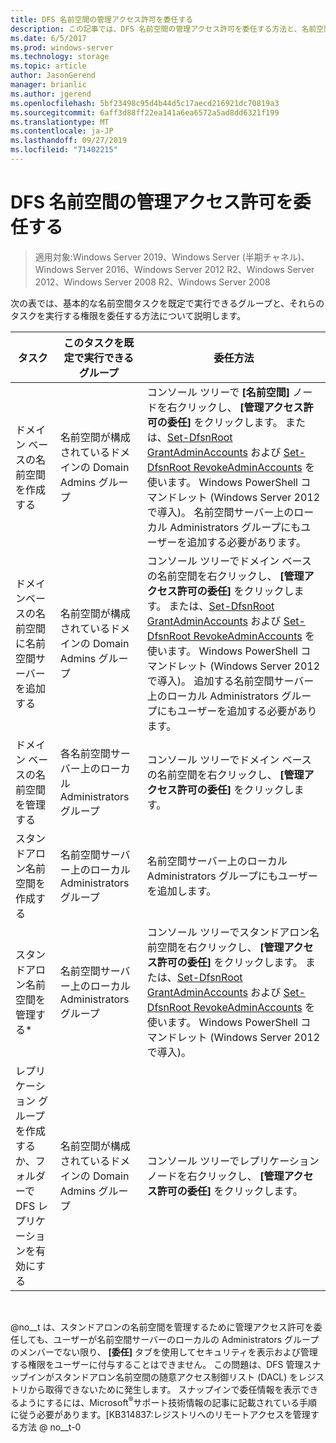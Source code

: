 ```yaml
---
title: DFS 名前空間の管理アクセス許可を委任する
description: この記事では、DFS 名前空間の管理アクセス許可を委任する方法と、名前空間タスクを既定で実行できるグループについて説明します。
ms.date: 6/5/2017
ms.prod: windows-server
ms.technology: storage
ms.topic: article
author: JasonGerend
manager: brianlic
ms.author: jgerend
ms.openlocfilehash: 5bf23498c95d4b44d5c17aecd216921dc70819a3
ms.sourcegitcommit: 6aff3d88ff22ea141a6ea6572a5ad8dd6321f199
ms.translationtype: MT
ms.contentlocale: ja-JP
ms.lasthandoff: 09/27/2019
ms.locfileid: "71402215"
---
```

# <a name="delegate-management-permissions-for-dfs-namespaces"></a>DFS 名前空間の管理アクセス許可を委任する

> 適用対象:Windows Server 2019、Windows Server (半期チャネル)、Windows Server 2016、Windows Server 2012 R2、Windows Server 2012、Windows Server 2008 R2、Windows Server 2008

次の表では、基本的な名前空間タスクを既定で実行できるグループと、それらのタスクを実行する権限を委任する方法について説明します。

|タスク | このタスクを既定で実行できるグループ | 委任方法 |
|---|---|---|
|ドメイン ベースの名前空間を作成する|名前空間が構成されているドメインの Domain Admins グループ|コンソール ツリーで **[名前空間]** ノードを右クリックし、 **[管理アクセス許可の委任]** をクリックします。 または、[Set-DfsnRoot GrantAdminAccounts](https://technet.microsoft.com/itpro/powershell/windows/dfsn/set-dfsnroot) および [Set-DfsnRoot RevokeAdminAccounts](https://technet.microsoft.com/itpro/powershell/windows/dfsn/set-dfsnroot) を使います。 Windows PowerShell コマンドレット (Windows Server 2012 で導入)。 名前空間サーバー上のローカル Administrators グループにもユーザーを追加する必要があります。|
|ドメインベースの名前空間に名前空間サーバーを追加する|名前空間が構成されているドメインの Domain Admins グループ| コンソール ツリーでドメイン ベースの名前空間を右クリックし、 **[管理アクセス許可の委任]** をクリックします。 または、[Set-DfsnRoot GrantAdminAccounts](https://technet.microsoft.com/itpro/powershell/windows/dfsn/set-dfsnroot) および [Set-DfsnRoot RevokeAdminAccounts](https://technet.microsoft.com/itpro/powershell/windows/dfsn/set-dfsnroot) を使います。 Windows PowerShell コマンドレット (Windows Server 2012 で導入)。 追加する名前空間サーバー上のローカル Administrators グループにもユーザーを追加する必要があります。|
|ドメイン ベースの名前空間を管理する|各名前空間サーバー上のローカル Administrators グループ| コンソール ツリーでドメイン ベースの名前空間を右クリックし、 **[管理アクセス許可の委任]** をクリックします。 |
|スタンドアロン名前空間を作成する|名前空間サーバー上のローカル Administrators グループ| 名前空間サーバー上のローカル Administrators グループにもユーザーを追加します。 |
|スタンドアロン名前空間を管理する*|名前空間サーバー上のローカル Administrators グループ| コンソール ツリーでスタンドアロン名前空間を右クリックし、 **[管理アクセス許可の委任]** をクリックします。 または、[Set-DfsnRoot GrantAdminAccounts](https://technet.microsoft.com/itpro/powershell/windows/dfsn/set-dfsnroot) および [Set-DfsnRoot RevokeAdminAccounts](https://technet.microsoft.com/itpro/powershell/windows/dfsn/set-dfsnroot) を使います。 Windows PowerShell コマンドレット (Windows Server 2012 で導入)。|
|レプリケーション グループを作成するか、フォルダーで DFS レプリケーションを有効にする|名前空間が構成されているドメインの Domain Admins グループ| コンソール ツリーでレプリケーション ノードを右クリックし、 **[管理アクセス許可の委任]** をクリックします。 |

<br />

@no__t は、スタンドアロンの名前空間を管理するために管理アクセス許可を委任しても、ユーザーが名前空間サーバーのローカルの Administrators グループのメンバーでない限り、 **[委任]** タブを使用してセキュリティを表示および管理する権限をユーザーに付与することはできません。 この問題は、DFS 管理スナップインがスタンドアロン名前空間の随意アクセス制御リスト (DACL) をレジストリから取得できないために発生します。 スナップインで委任情報を表示できるようにするには、Microsoft<sup>®</sup>サポート技術情報の記事に記載されている手順に従う必要があります。[KB314837:レジストリへのリモートアクセスを管理する方法 @ no__t-0